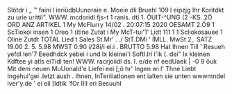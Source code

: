Slötdr i „ ™ faini l ieriüdbUunoraie e. Moeíe dli Bruehl 109 l eipzjg Ihr Koritdkt zu urie urittíi". WWW. mcdoridl fjs-t 1 ranis. dtí 1. ÖUIT-^UNG (2 -KS. 2Ö ORD ANZ ARTIKEL 1 My McFlurry 14/02 . 20:07:15 2020 OESAMT 2.Ö9 1 ScTiokol insen 1 Oreo 1 (itine Zutat i My McT-tui'1' Lidt 111 1 1 Scliokosauee 1 Oline Zutdt TOTAL Lied t Sales St.Mr' . ./ StT.DMi ' ÍMLL. MwSt 2,. SATZ 19.00 2. 5. 5.98 MWST 0.90 i/28i/i ei:i . BRUTTO 5.98 Hat Ihnen Till ' Resueh yefdl len'7 Eeedhdck yebei i und Ix kleinei'i Softl.lri i'ik (. dei" Ix kleinen Kdftee yi atls eiTidl ten! WWW. racrjoiidl ds. I. e/de nf eedUaek | -0 9 öuk Mit dem neuen MuUonald'e Liefei eei [;ö hr' Ingen wi l' Thne Liebt Ingehui'gei .letzt aush . Ihnen, InTeriiiatIonen ent ialten sie unten wwwmndel lver'y.de ' ei eil [Idtik 'fOr IIII eri Besuuhl